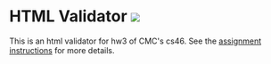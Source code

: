 # HTML Validator ![](https://api.travis-ci.com/vik-jhun/html_validator.svg?branch=master)

This is an html validator for hw3 of CMC's cs46.
See the [assignment instructions](https://github.com/mikeizbicki/cmc-csci046/tree/master/hw3) for more details.
